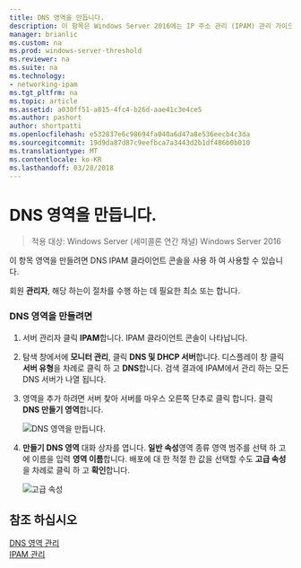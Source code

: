 ```yaml
---
title: DNS 영역을 만듭니다.
description: 이 항목은 Windows Server 2016에는 IP 주소 관리 (IPAM) 관리 가이드의 일부입니다.
manager: brianlic
ms.custom: na
ms.prod: windows-server-threshold
ms.reviewer: na
ms.suite: na
ms.technology:
- networking-ipam
ms.tgt_pltfrm: na
ms.topic: article
ms.assetid: a030ff51-a815-4fc4-b26d-aae41c3e4ce5
ms.author: pashort
author: shortpatti
ms.openlocfilehash: e532837e6c98694fa040a6d47a8e536eecb4c3da
ms.sourcegitcommit: 19d9da87d87c9eefbca7a3443d2b1df486b0b010
ms.translationtype: MT
ms.contentlocale: ko-KR
ms.lasthandoff: 03/28/2018
---
```

# <a name="create-a-dns-zone"></a>DNS 영역을 만듭니다.

>적용 대상: Windows Server (세미콜론 연간 채널) Windows Server 2016

이 항목 영역을 만들려면 DNS IPAM 클라이언트 콘솔을 사용 하 여 사용할 수 있습니다.  
  
회원 **관리자**, 해당 하는이 절차를 수행 하는 데 필요한 최소 또는 합니다.  
  
### <a name="to-create-a-dns-zone"></a>DNS 영역을 만들려면  
  
1.  서버 관리자 클릭 **IPAM**합니다. IPAM 클라이언트 콘솔이 나타납니다.  
  
2.  탐색 창에서에 **모니터 관리**, 클릭 **DNS 및 DHCP 서버**합니다. 디스플레이 창 클릭 **서버 유형**을 차례로 클릭 하 고 **DNS**합니다. 검색 결과에 IPAM에서 관리 하는 모든 DNS 서버가 나열 됩니다.  
  
3.  영역을 추가 하려면 서버 찾아 서버를 마우스 오른쪽 단추로 클릭 합니다.  클릭 **DNS 만들기 영역**합니다.  
  
    ![DNS 영역을 만듭니다.](../../media/Create-a-DNS-Zone/ipam_CreateDNSZone_01a.jpg)  
  
4.  **만들기 DNS 영역** 대화 상자를 엽니다. **일반 속성**영역 종류 영역 범주를 선택 하 고에 이름을 입력 **영역 이름**합니다. 배포에 대 한 적절 한 값을 선택할 수도 **고급 속성**을 차례로 클릭 하 고 **확인**합니다.  
  
    ![고급 속성](../../media/Create-a-DNS-Zone/ipam_CreateDNSZone_02a.jpg)  
  
## <a name="see-also"></a>참조 하십시오  
[DNS 영역 관리](DNS-Zone-Management.md)  
[IPAM 관리](Manage-IPAM.md)  
  


